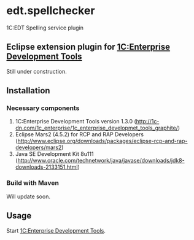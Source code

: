 # edt.spellchecker
1C:EDT Spelling service plugin

## Eclipse extension plugin for [1C:Enterprise Development Tools](http://1c-dn.com/1c_enterprise/1c_enterprise_developmet_tools_graphite/)

Still under construction.

## Installation

### Necessary components

1. 1C:Enterprise Development Tools version 1.3.0 (http://1c-dn.com/1c_enterprise/1c_enterprise_developmet_tools_graphite/)
2. Eclipse Mars2 (4.5.2) for RCP and RAP Developers (http://www.eclipse.org/downloads/packages/eclipse-rcp-and-rap-developers/mars2)
3. Java SE Development Kit 8u111 (http://www.oracle.com/technetwork/java/javase/downloads/jdk8-downloads-2133151.html)

### Build with Maven


 
Will update soon.

## Usage

Start [1C:Enterprise Development Tools](http://1c-dn.com/1c_enterprise/1c_enterprise_developmet_tools_graphite/).
